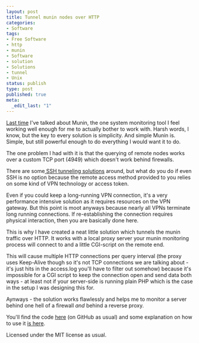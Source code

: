 ```yaml
---
layout: post
title: Tunnel munin nodes over HTTP
categories:
- Software
tags:
- Free Software
- http
- munin
- Software
- solution
- Solutions
- tunnel
- Unix
status: publish
type: post
published: true
meta:
  _edit_last: "1"
---
```

<a href="/2009/01/monitoring-servers-with-munin/">Last time</a> I've talked about Munin, the one system monitoring tool I feel working well enough for me to actually bother to work with. Harsh words, I know, but the key to every solution is simplicity. And simple Munin is. Simple, but still powerful enough to do everything I would want it to do.

The one problem I had with it is that the querying of remote nodes works over a custom TCP port (4949) which doesn't work behind firewalls.

There are some<a href="http://munin.projects.linpro.no/wiki/MuninSSHTunneling"> SSH tunneling solutions</a> around, but what do you do if even SSH is no option because the remote access method provided to you relies on some kind of VPN technology or access token.

Even if you could keep a long-running VPN connection, it's a very performance intensive solution as it requires resources on the VPN gateway. But this point is moot anyways because nearly all VPNs terminate long running connections. If re-establishing the connection requires physical interaction, then you are basically done here.

This is why I have created a neat little solution which tunnels the munin traffic over HTTP. It works with a local proxy server your munin monitoring process will connect to and a little CGI-script on the remote end.

This will cause multiple HTTP connections per query interval (the proxy uses Keep-Alive though so it's not TCP connections we are talking about - it's just hits in the access.log you'll have to filter out somehow) because it's impossible for a CGI script to keep the connection open and send data both ways - at least not if your server-side is running plain PHP which is the case in the setup I was designing this for.

Aynways - the solution works flawlessly and helps me to monitor a server behind one hell of a firewall <em>and </em>behind a reverse proxy.

You'll find the code <a href="http://github.com/pilif/munin-http-tunnel">here</a> (on GitHub as usual) and some explanation on how to use it <a href="http://github.com/pilif/munin-http-tunnel/tree/master/README.markdown">is here</a>.

Licensed under the MIT license as usual.
